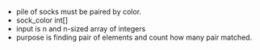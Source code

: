 - pile of socks must be paired by color.
- sock_color int[]
- input is n and n-sized array of integers
- purpose is finding pair of elements and count how many pair matched.